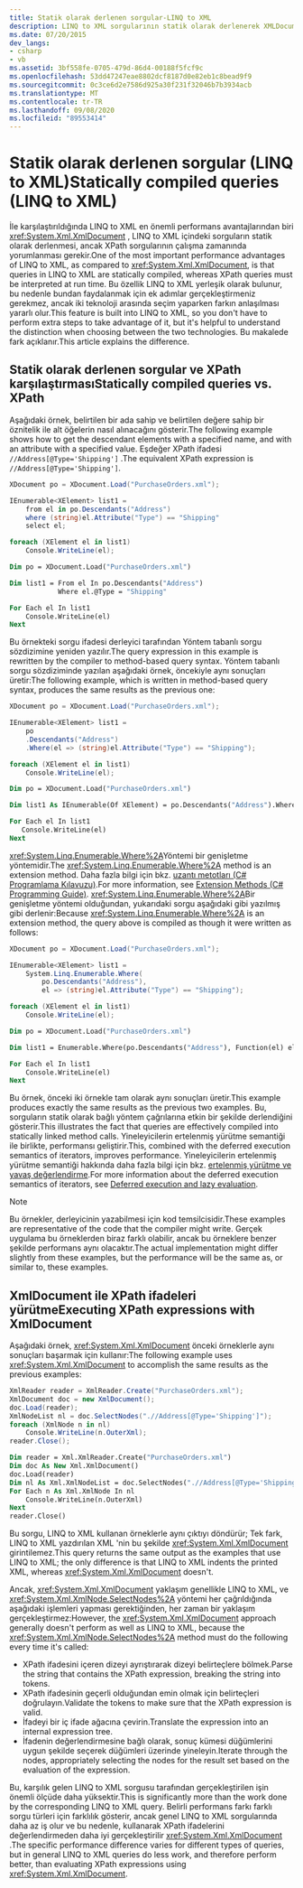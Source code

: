 ```yaml
---
title: Statik olarak derlenen sorgular-LINQ to XML
description: LINQ to XML sorgularının statik olarak derlenerek XMLDocument üzerinden performans avantajı elde etme hakkında bilgi edinin.
ms.date: 07/20/2015
dev_langs:
- csharp
- vb
ms.assetid: 3bf558fe-0705-479d-86d4-00188f5fcf9c
ms.openlocfilehash: 53dd47247eae8802dcf8187d0e82eb1c8bead9f9
ms.sourcegitcommit: 0c3ce6d2e7586d925a30f231f32046b7b3934acb
ms.translationtype: MT
ms.contentlocale: tr-TR
ms.lasthandoff: 09/08/2020
ms.locfileid: "89553414"
---
```

# <a name="statically-compiled-queries-linq-to-xml"></a><span data-ttu-id="aede1-103">Statik olarak derlenen sorgular (LINQ to XML)</span><span class="sxs-lookup"><span data-stu-id="aede1-103">Statically compiled queries (LINQ to XML)</span></span>

<span data-ttu-id="aede1-104">İle karşılaştırıldığında LINQ to XML en önemli performans avantajlarından biri <xref:System.Xml.XmlDocument> , LINQ to XML içindeki sorguların statik olarak derlenmesi, ancak XPath sorgularının çalışma zamanında yorumlanması gerekir.</span><span class="sxs-lookup"><span data-stu-id="aede1-104">One of the most important performance advantages of LINQ to XML, as compared to <xref:System.Xml.XmlDocument>, is that queries in LINQ to XML are statically compiled, whereas XPath queries must be interpreted at run time.</span></span> <span data-ttu-id="aede1-105">Bu özellik LINQ to XML yerleşik olarak bulunur, bu nedenle bundan faydalanmak için ek adımlar gerçekleştirmeniz gerekmez, ancak iki teknoloji arasında seçim yaparken farkın anlaşılması yararlı olur.</span><span class="sxs-lookup"><span data-stu-id="aede1-105">This feature is built into LINQ to XML, so you don't have to perform extra steps to take advantage of it, but it's helpful to understand the distinction when choosing between the two technologies.</span></span> <span data-ttu-id="aede1-106">Bu makalede fark açıklanır.</span><span class="sxs-lookup"><span data-stu-id="aede1-106">This article explains the difference.</span></span>

## <a name="statically-compiled-queries-vs-xpath"></a><span data-ttu-id="aede1-107">Statik olarak derlenen sorgular ve XPath karşılaştırması</span><span class="sxs-lookup"><span data-stu-id="aede1-107">Statically compiled queries vs. XPath</span></span>

<span data-ttu-id="aede1-108">Aşağıdaki örnek, belirtilen bir ada sahip ve belirtilen değere sahip bir öznitelik ile alt öğelerin nasıl alınacağını gösterir.</span><span class="sxs-lookup"><span data-stu-id="aede1-108">The following example shows how to get the descendant elements with a specified name, and with an attribute with a specified value.</span></span> <span data-ttu-id="aede1-109">Eşdeğer XPath ifadesi `//Address[@Type='Shipping']` .</span><span class="sxs-lookup"><span data-stu-id="aede1-109">The equivalent XPath expression is `//Address[@Type='Shipping']`.</span></span>

```csharp
XDocument po = XDocument.Load("PurchaseOrders.xml");

IEnumerable<XElement> list1 =
    from el in po.Descendants("Address")
    where (string)el.Attribute("Type") == "Shipping"
    select el;

foreach (XElement el in list1)
    Console.WriteLine(el);
```

```vb
Dim po = XDocument.Load("PurchaseOrders.xml")

Dim list1 = From el In po.Descendants("Address")
            Where el.@Type = "Shipping"

For Each el In list1
    Console.WriteLine(el)
Next
```

<span data-ttu-id="aede1-110">Bu örnekteki sorgu ifadesi derleyici tarafından Yöntem tabanlı sorgu sözdizimine yeniden yazılır.</span><span class="sxs-lookup"><span data-stu-id="aede1-110">The query expression in this example is rewritten by the compiler to method-based query syntax.</span></span> <span data-ttu-id="aede1-111">Yöntem tabanlı sorgu sözdiziminde yazılan aşağıdaki örnek, öncekiyle aynı sonuçları üretir:</span><span class="sxs-lookup"><span data-stu-id="aede1-111">The following example, which is written in method-based query syntax, produces the same results as the previous one:</span></span>

```csharp
XDocument po = XDocument.Load("PurchaseOrders.xml");

IEnumerable<XElement> list1 =
    po
    .Descendants("Address")
    .Where(el => (string)el.Attribute("Type") == "Shipping");

foreach (XElement el in list1)
    Console.WriteLine(el);
```

 ```vb
Dim po = XDocument.Load("PurchaseOrders.xml")

Dim list1 As IEnumerable(Of XElement) = po.Descendants("Address").Where(Function(el) el.@Type = "Shipping")

For Each el In list1
    Console.WriteLine(el)
Next
```

<span data-ttu-id="aede1-112"><xref:System.Linq.Enumerable.Where%2A>Yöntemi bir genişletme yöntemidir.</span><span class="sxs-lookup"><span data-stu-id="aede1-112">The <xref:System.Linq.Enumerable.Where%2A> method is an extension method.</span></span> <span data-ttu-id="aede1-113">Daha fazla bilgi için bkz. [uzantı metotları (C# Programlama Kılavuzu)](../../csharp/programming-guide/classes-and-structs/extension-methods.md).</span><span class="sxs-lookup"><span data-stu-id="aede1-113">For more information, see [Extension Methods (C# Programming Guide)](../../csharp/programming-guide/classes-and-structs/extension-methods.md).</span></span> <span data-ttu-id="aede1-114"><xref:System.Linq.Enumerable.Where%2A>Bir genişletme yöntemi olduğundan, yukarıdaki sorgu aşağıdaki gibi yazılmış gibi derlenir:</span><span class="sxs-lookup"><span data-stu-id="aede1-114">Because <xref:System.Linq.Enumerable.Where%2A> is an extension method, the query above is compiled as though it were written as follows:</span></span>

```csharp
XDocument po = XDocument.Load("PurchaseOrders.xml");

IEnumerable<XElement> list1 =
    System.Linq.Enumerable.Where(
        po.Descendants("Address"),
        el => (string)el.Attribute("Type") == "Shipping");

foreach (XElement el in list1)
    Console.WriteLine(el);
```

```vb
Dim po = XDocument.Load("PurchaseOrders.xml")

Dim list1 = Enumerable.Where(po.Descendants("Address"), Function(el) el.@Type = "Shipping")

For Each el In list1
    Console.WriteLine(el)
Next
```

<span data-ttu-id="aede1-115">Bu örnek, önceki iki örnekle tam olarak aynı sonuçları üretir.</span><span class="sxs-lookup"><span data-stu-id="aede1-115">This example produces exactly the same results as the previous two examples.</span></span> <span data-ttu-id="aede1-116">Bu, sorguların statik olarak bağlı yöntem çağrılarına etkin bir şekilde derlendiğini gösterir.</span><span class="sxs-lookup"><span data-stu-id="aede1-116">This illustrates the fact that queries are effectively compiled into statically linked method calls.</span></span> <span data-ttu-id="aede1-117">Yineleyicilerin ertelenmiş yürütme semantiği ile birlikte, performansı geliştirir.</span><span class="sxs-lookup"><span data-stu-id="aede1-117">This, combined with the deferred execution semantics of iterators, improves performance.</span></span> <span data-ttu-id="aede1-118">Yineleyicilerin ertelenmiş yürütme semantiği hakkında daha fazla bilgi için bkz. [ertelenmiş yürütme ve yavaş değerlendirme](deferred-execution-lazy-evaluation.md).</span><span class="sxs-lookup"><span data-stu-id="aede1-118">For more information about the deferred execution semantics of iterators, see [Deferred execution and lazy evaluation](deferred-execution-lazy-evaluation.md).</span></span>

> [!NOTE]
> <span data-ttu-id="aede1-119">Bu örnekler, derleyicinin yazabilmesi için kod temsilcisidir.</span><span class="sxs-lookup"><span data-stu-id="aede1-119">These examples are representative of the code that the compiler might write.</span></span> <span data-ttu-id="aede1-120">Gerçek uygulama bu örneklerden biraz farklı olabilir, ancak bu örneklere benzer şekilde performans aynı olacaktır.</span><span class="sxs-lookup"><span data-stu-id="aede1-120">The actual implementation might differ slightly from these examples, but the performance will be the same as, or similar to, these examples.</span></span>

## <a name="executing-xpath-expressions-with-xmldocument"></a><span data-ttu-id="aede1-121">XmlDocument ile XPath ifadeleri yürütme</span><span class="sxs-lookup"><span data-stu-id="aede1-121">Executing XPath expressions with XmlDocument</span></span>

<span data-ttu-id="aede1-122">Aşağıdaki örnek, <xref:System.Xml.XmlDocument> önceki örneklerle aynı sonuçları başarmak için kullanır:</span><span class="sxs-lookup"><span data-stu-id="aede1-122">The following example uses <xref:System.Xml.XmlDocument> to accomplish the same results as the previous examples:</span></span>

```csharp
XmlReader reader = XmlReader.Create("PurchaseOrders.xml");
XmlDocument doc = new XmlDocument();
doc.Load(reader);
XmlNodeList nl = doc.SelectNodes(".//Address[@Type='Shipping']");
foreach (XmlNode n in nl)
    Console.WriteLine(n.OuterXml);
reader.Close();
```

```vb
Dim reader = Xml.XmlReader.Create("PurchaseOrders.xml")
Dim doc As New Xml.XmlDocument()
doc.Load(reader)
Dim nl As Xml.XmlNodeList = doc.SelectNodes(".//Address[@Type='Shipping']")
For Each n As Xml.XmlNode In nl
    Console.WriteLine(n.OuterXml)
Next
reader.Close()
```

<span data-ttu-id="aede1-123">Bu sorgu, LINQ to XML kullanan örneklerle aynı çıktıyı döndürür; Tek fark, LINQ to XML yazdırılan XML 'nin bu şekilde <xref:System.Xml.XmlDocument> girintilemez.</span><span class="sxs-lookup"><span data-stu-id="aede1-123">This query returns the same output as the examples that use LINQ to XML; the only difference is that LINQ to XML indents the printed XML, whereas <xref:System.Xml.XmlDocument> doesn't.</span></span>

<span data-ttu-id="aede1-124">Ancak, <xref:System.Xml.XmlDocument> yaklaşım genellikle LINQ to XML, ve <xref:System.Xml.XmlNode.SelectNodes%2A> yöntemi her çağrıldığında aşağıdaki işlemleri yapması gerektiğinden, her zaman bir yaklaşım gerçekleştirmez:</span><span class="sxs-lookup"><span data-stu-id="aede1-124">However, the <xref:System.Xml.XmlDocument> approach generally doesn't perform as well as LINQ to XML, because the <xref:System.Xml.XmlNode.SelectNodes%2A> method must do the following every time it's called:</span></span>

- <span data-ttu-id="aede1-125">XPath ifadesini içeren dizeyi ayrıştırarak dizeyi belirteçlere bölmek.</span><span class="sxs-lookup"><span data-stu-id="aede1-125">Parse the string that contains the XPath expression, breaking the string into tokens.</span></span>
- <span data-ttu-id="aede1-126">XPath ifadesinin geçerli olduğundan emin olmak için belirteçleri doğrulayın.</span><span class="sxs-lookup"><span data-stu-id="aede1-126">Validate the tokens to make sure that the XPath expression is valid.</span></span>
- <span data-ttu-id="aede1-127">İfadeyi bir iç ifade ağacına çevirin.</span><span class="sxs-lookup"><span data-stu-id="aede1-127">Translate the expression into an internal expression tree.</span></span>
- <span data-ttu-id="aede1-128">İfadenin değerlendirmesine bağlı olarak, sonuç kümesi düğümlerini uygun şekilde seçerek düğümleri üzerinde yineleyin.</span><span class="sxs-lookup"><span data-stu-id="aede1-128">Iterate through the nodes, appropriately selecting the nodes for the result set based on the evaluation of the expression.</span></span>

<span data-ttu-id="aede1-129">Bu, karşılık gelen LINQ to XML sorgusu tarafından gerçekleştirilen işin önemli ölçüde daha yüksektir.</span><span class="sxs-lookup"><span data-stu-id="aede1-129">This is significantly more than the work done by the corresponding LINQ to XML query.</span></span> <span data-ttu-id="aede1-130">Belirli performans farkı farklı sorgu türleri için farklılık gösterir, ancak genel LINQ to XML sorgularında daha az iş olur ve bu nedenle, kullanarak XPath ifadelerini değerlendirmeden daha iyi gerçekleştirilir <xref:System.Xml.XmlDocument> .</span><span class="sxs-lookup"><span data-stu-id="aede1-130">The specific performance difference varies for different types of queries, but in general LINQ to XML queries do less work, and therefore perform better, than evaluating XPath expressions using <xref:System.Xml.XmlDocument>.</span></span>
